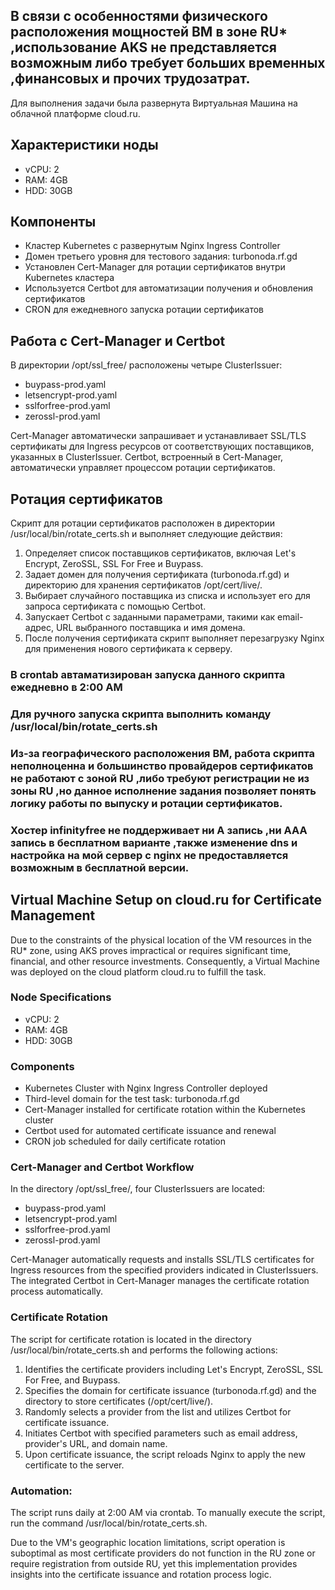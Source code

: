 ## В связи с особенностями физического расположения мощностей ВМ в зоне RU* ,использование AKS не представляется возможным либо требует больших временных ,финансовых и прочих трудозатрат.
Для выполнения задачи была развернута Виртуальная Машина на облачной платформе cloud.ru.

## Характеристики ноды
- vCPU: 2
- RAM: 4GB
- HDD: 30GB

## Компоненты
- Кластер Kubernetes с развернутым Nginx Ingress Controller
- Домен третьего уровня для тестового задания: turbonoda.rf.gd
- Установлен Cert-Manager для ротации сертификатов внутри Kubernetes кластера
- Используется Certbot для автоматизации получения и обновления сертификатов
- CRON для ежедневного запуска ротации сертификатов

## Работа с Cert-Manager и Certbot
В директории /opt/ssl_free/ расположены четыре ClusterIssuer:
- buypass-prod.yaml
- letsencrypt-prod.yaml
- sslforfree-prod.yaml
- zerossl-prod.yaml

Cert-Manager автоматически запрашивает и устанавливает SSL/TLS сертификаты для Ingress ресурсов от соответствующих поставщиков, указанных в ClusterIssuer. Certbot, встроенный в Cert-Manager, автоматически управляет процессом ротации сертификатов.

## Ротация сертификатов
Скрипт для ротации сертификатов расположен в директории /usr/local/bin/rotate_certs.sh и выполняет следующие действия:
1. Определяет список поставщиков сертификатов, включая Let's Encrypt, ZeroSSL, SSL For Free и Buypass.
2. Задает домен для получения сертификата (turbonoda.rf.gd) и директорию для хранения сертификатов /opt/cert/live/.
3. Выбирает случайного поставщика из списка и использует его для запроса сертификата с помощью Certbot.
4. Запускает Certbot с заданными параметрами, такими как email-адрес, URL выбранного поставщика и имя домена.
5. После получения сертификата скрипт выполняет перезагрузку Nginx для применения нового сертификата к серверу.

### В crontab автаматизирован запуска данного скрипта ежедневно в 2:00 AM
### Для ручного запуска скрипта выполнить команду /usr/local/bin/rotate_certs.sh
### Из-за географического расположения ВМ, работа скрипта неполноценна и большинство провайдеров сертификатов не работают с зоной RU ,либо требуют регистрации не из зоны RU ,но данное исполнение задания позволяет понять логику работы по выпуску и ротации сертификатов.
### Хостер infinityfree не поддерживает ни А запись ,ни ААА запись в бесплатном варианте ,также изменение dns и настройка на мой сервер с nginx не предоставляется возможным в бесплатной версии.

## Virtual Machine Setup on cloud.ru for Certificate Management

Due to the constraints of the physical location of the VM resources in the RU* zone, using AKS proves impractical or requires significant time, financial, and other resource investments. Consequently, a Virtual Machine was deployed on the cloud platform cloud.ru to fulfill the task.

### Node Specifications
- vCPU: 2
- RAM: 4GB
- HDD: 30GB

### Components
- Kubernetes Cluster with Nginx Ingress Controller deployed
- Third-level domain for the test task: turbonoda.rf.gd
- Cert-Manager installed for certificate rotation within the Kubernetes cluster
- Certbot used for automated certificate issuance and renewal
- CRON job scheduled for daily certificate rotation

### Cert-Manager and Certbot Workflow
In the directory /opt/ssl_free/, four ClusterIssuers are located:
- buypass-prod.yaml
- letsencrypt-prod.yaml
- sslforfree-prod.yaml
- zerossl-prod.yaml

Cert-Manager automatically requests and installs SSL/TLS certificates for Ingress resources from the specified providers indicated in ClusterIssuers. The integrated Certbot in Cert-Manager manages the certificate rotation process automatically.

### Certificate Rotation
The script for certificate rotation is located in the directory /usr/local/bin/rotate_certs.sh and performs the following actions:
1. Identifies the certificate providers including Let's Encrypt, ZeroSSL, SSL For Free, and Buypass.
2. Specifies the domain for certificate issuance (turbonoda.rf.gd) and the directory to store certificates (/opt/cert/live/).
3. Randomly selects a provider from the list and utilizes Certbot for certificate issuance.
4. Initiates Certbot with specified parameters such as email address, provider's URL, and domain name.
5. Upon certificate issuance, the script reloads Nginx to apply the new certificate to the server.

### Automation:
The script runs daily at 2:00 AM via crontab.
To manually execute the script, run the command /usr/local/bin/rotate_certs.sh.

Due to the VM's geographic location limitations, script operation is suboptimal as most certificate providers do not function in the RU zone or require registration from outside RU, yet this implementation provides insights into the certificate issuance and rotation process logic.
